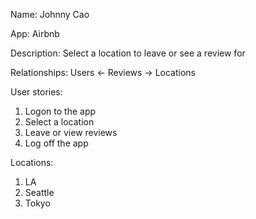 Name: Johnny Cao

App: Airbnb

Description: 
Select a location to leave or see a review for

Relationships:
Users <- Reviews -> Locations

User stories:
1. Logon to the app
2. Select a location
3. Leave or view reviews
4. Log off the app

Locations: 
1. LA
2. Seattle
3. Tokyo
